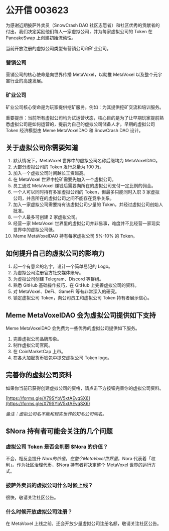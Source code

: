 # 公开信 003623

为感谢近期披萨外卖员（SnowCrash DAO 社区志愿者）和社区优秀的贡献者的付出，我们决定奖励他们每人一家虚拟公司，并为每家虚拟公司的 Token 在 PancakeSwap 上创建初始流动性。

当前开放注册的虚拟公司类型有营销公司和矿业公司。

### 营销公司

营销公司的核心使命是向世界传播 MetaVoxel，以助推 MetaVoxel 以及整个元宇宙行业的高速发展。

### 矿业公司

矿业公司核心使命是为玩家提供挖矿服务。例如：为其提供挖矿交流和培训服务。

重要提示：当前所有虚拟公司均为试运营状态，核心目的是为了让早期玩家提前熟悉虚拟公司是如何运营的，提前为自己的虚拟公司储备人才。早期的虚拟公司 Token 经济模型由 Meme MetaVoxelDAO 和 SnowCrash DAO 设计。

## 关于虚拟公司你需要知道

1. 默认情况下，MetaVoxel 世界中的虚拟公司名称后缀均为 MetaVoxelDAO。
2. 大部分虚拟公司的 Token 发行总量为 100 万。
3. 加入一个虚拟公司时间越长工资越高。
4. 在 MetaVoxel 世界中挖矿需要先加入一个虚拟公司。
5. 员工通过 MetaVoxel 赚钱后需要向所在的虚拟公司支付一定比例的佣金。
6. 一个人可以同时持有多家虚拟公司的 Token，但最多只能同时入职 3 家虚拟公司，并且所在的虚拟公司之间不能存在竞争关系。
7. 加入一家虚拟公司需要持有该虚拟公司少量的 Token，并经过虚拟公司创始人批准。
8. 一个人最多可创建 2 家虚拟公司。
9. 经营一家 MetaVoxel 世界里的虚拟公司并非易事，难度并不比经营一家现实世界中的虚拟公司低。
10. Meme MetaVoxelDAO 持有每家虚拟公司 5%-10% 的 Token。

## 如何提升自己的虚拟公司的影响力

1. 起一个有意义的名字，设计一个简单易记的 Logo。
2. 为虚拟公司注册官方社交媒体账号。
3. 为虚拟公司创建 Telegram、Discord 等群组。
4. 熟悉 GitHub 基础操作技巧，在 GitHub 上完善虚拟公司的资料。
5. 对 MetaVoxel、DeFi、GameFi 等有非常深入的研究。
6. 锁定虚拟公司 Token，向公司员工和虚拟公司 Token 持有者展示信心。

## Meme MetaVoxelDAO 会为虚拟公司提供如下支持

Meme MetaVoxelDAO 会免费为一些优秀的虚拟公司提供如下服务。

1. 完善虚拟公司品牌形象。
2. 制作虚拟公司官网。
3. 在 CoinMarketCap 上市。
4. 在各大加密货币钱包中提交虚拟公司 Token logo。

## 完善你的虚拟公司资料

如果你当前已获得创建虚拟公司的资格，请点击下方按钮完善你的虚拟公司资料。

[https://forms.gle/X79SYbV5xtAEvqSX6](https://forms.gle/X79SYbV5xtAEvqSX6)

*备注：虚拟公司名不能和现实世界的知名公司同名。*

## $Nora 持有者可能会关注的几个问题

### 虚拟公司 Token 是否会削弱 $Nora 的价值？

不会，相反会提升 $Nora 的价值。在整个 MetaVoxel 世界里，$Nora 代表着「权利」。作为社区治理代币，$Nora 持有者将决定整个 MetaVoxel 世界的运行方式。

### 披萨外卖员的虚拟公司什么时候上线？

很快，敬请关注社区公告。

### 什么时候开放虚拟公司注册？

在 MetaVoxel 上线之前，还会开放少量虚拟公司注册名额，敬请关注社区公告。